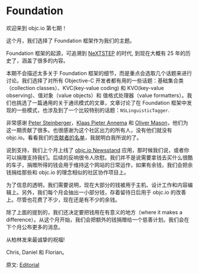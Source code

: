 # Foundation

欢迎来到 objc.io 第七期！

这个月，我们选择了 Foundation 框架作为我们的主题。

Foundation 框架的起源，可追溯到 [NeXTSTEP](https://en.wikipedia.org/wiki/Nextstep) 的时代, 到现在大概有 25 年的历史了，涵盖了很多的内容。

本期不会描述太多关于 Foundation 框架的细节，而是重点会选取几个话题来进行讨论。我们选择了对所有 Objective-C 开发者都有用的一些话题：基础集合类（collection classes）、KVC(key-value coding) 和 KVO(key-value observing)、值对象（value objects）和 值格式处理器（value formatters）。我们也挑选了一篇通用的关于通讯模式的文章，文章讨论了在 Foundation 框架中发现的一些模式，也涉及到了一个比较特别的话题：`NSLinguisticTagger`. 

非常感谢 [Peter Steinberger](http://petersteinberger.com/)，[Klaas Pieter Annema](https://twitter.com/klaaspieter) 和 [Oliver Mason](https://twitter.com/ojmason)，他们为这一期贡献了很多。也很感谢为这个社区出力的所有人，没有他们就没有 objc.io。看看我们的[贡献者的名单](http://www.objc.io/contributors.html)，我就明白我所说的了。

说到支持，我们上个月上线了 [objc.io Newsstand](https://itunes.apple.com/de/app/objc.io/id683718429) 应用，那时候我们说，或者你可以捐赠支持我们。后续的反响很令人欣慰。我们并不是说需要拿钱去买什么很酷的车子，捐赠所得的钱会用于维持这个网站的日常运作，如果有余钱，我们会把余钱捐给那些和 objc.io 的理念相似的社区协作项目上。

为了信息的透明，我们需要说明，现在大部分的钱被用于主机、设计工作和内容编辑上。另外，我们每个月会抽出一小部分钱，存着留待日后用于 objc.io 的改善上。尽管也花费了不少，现在还是有不少的余钱。

除了上面的提到的，我们还决定要把钱用在有意义的地方（where it makes a difference）。从这个月开始，我们会把额外的钱捐赠给一个慈善计划。我们会在下个月公布更多的消息。

从柏林发来最诚挚的祝福!

Chris, Daniel 和 Florian。

原文: [Editorial](http://www.objc.io/issue-7/editorial.html)

